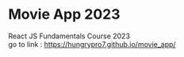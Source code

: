 # Movie App 2023

React JS Fundamentals Course 2023   
go to link : https://hungrypro7.github.io/movie_app/
